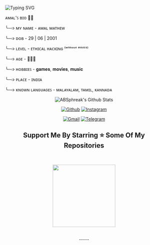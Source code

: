 ![Typing SVG](https://readme-typing-svg.herokuapp.com/?lines=ʜɪ,+ᴍʏꜱᴇʟꜰ+ᴀᴍᴀʟ+ᴍᴀᴛʜᴇᴡ;ɪ'ᴍ+ᴊᴜꜱᴛ+ᴀ+ɴᴏᴏʙ+ᴅᴇᴠᴇʟᴏᴘᴇʀ;ꜱᴛɪʟʟ+ʟᴇᴀʀɴɪɴɢ+ꜰʀᴏᴍ+ᴏᴛʜᴇʀꜱ+ʀᴇᴘᴏꜱ)</p>
<p align="center">



<p align="left">
ᴀᴍᴀʟ'ꜱ ʙɪᴏ 🙋‍♂
<p align="left">
╰─➩ ᴍʏ ɴᴀᴍᴇ - ᴀᴍᴀʟ ᴍᴀᴛʜᴇᴡ
<p align="left">
╰─➩ ᴅᴏʙ - 29 | 06 | 2001
<p align="left">
╰─➩ ʟᴇᴠᴇʟ - ᴇᴛʜɪᴄᴀʟ ʜᴀᴄᴋɪɴɢ ⁽ʷⁱᵗʰᵒᵘᵗ ᵉᵗʰⁱᶜˢ⁾
<p align="left">
╰─➩ ᴀɢᴇ - 👨🏻‍🦳
<p align="left">
╰─➩ ʜᴏʙʙɪᴇꜱ - 𝐠𝐚𝐦𝐞𝐬, 𝐦𝐨𝐯𝐢𝐞𝐬, 𝐦𝐮𝐬𝐢𝐜
<p align="left">
╰─➩ ᴘʟᴀᴄᴇ - ɪɴᴅɪᴀ
<p align="left">
╰─➩ ᴋɴᴏᴡɴ ʟᴀɴɢᴜᴀɢᴇꜱ - ᴍᴀʟᴀʏᴀʟᴀᴍ, ᴛᴀᴍɪʟ, ᴋᴀɴɴᴀᴅᴀ


<div align="center">

<img align="center" src="https://github-readme-stats.vercel.app/api?username=Doctoxer&include_all_commits=true&count_private=true&show_icons=true&line_height=20&title_color=7A7ADB&icon_color=2234AE&text_color=D3D3D3&bg_color=0,000000,130F40" alt="ABSphreak's Github Stats">

   
<p align="center">
  <a href="https://github.com/doctoxer"><img alt="Github" title="Zenyx Github" src="https://img.shields.io/badge/GitHub-100000?style=for-the-badge&logo=github&logoColor=white"></a>
  <a href="https://instagram.com/ivan.aefx"><img alt="Instagram" title="Ivan Daniel Instagram Instagram" src="https://img.shields.io/badge/Instagram-E4405F?style=for-the-badge&logo=instagram&logoColor=white"></a>
 </p>
 <p align="center">
  <a href="mailto:amstudio678@gmail.com"><img alt="Gmail" title="Ivan Daniel Gmail" src="https://img.shields.io/badge/Gmail-D14836?style=for-the-badge&logo=gmail&logoColor=white"></a>
  <a href="https://t.me/ZenyxZone"><img alt="Telegram" title="Ivan Daniel Telegram" src="https://img.shields.io/badge/Telegram-2CA5E0?style=for-the-badge&logo=telegram&logoColor=white"></a> 
</p>
   
   


<h2 align='center'>Support Me By Starring ⭐ Some Of My Repositories</h2>
<br>
<p align='center'>
<img src="https://media.giphy.com/media/O51MQ3DduOcGW6ofR3/giphy.gif" width="200" height="200" frameBorder="0" class="giphy-embed" allowFullScreen></img></p>
<br>
-----
